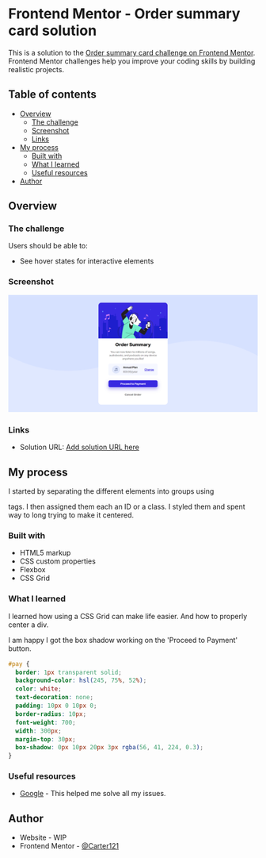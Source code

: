 # Frontend Mentor - Order summary card solution

This is a solution to the [Order summary card challenge on Frontend Mentor](https://www.frontendmentor.io/challenges/order-summary-component-QlPmajDUj). Frontend Mentor challenges help you improve your coding skills by building realistic projects.

## Table of contents

- [Overview](#overview)
  - [The challenge](#the-challenge)
  - [Screenshot](#screenshot)
  - [Links](#links)
- [My process](#my-process)
  - [Built with](#built-with)
  - [What I learned](#what-i-learned)
  - [Useful resources](#useful-resources)
- [Author](#author)

## Overview

### The challenge

Users should be able to:

- See hover states for interactive elements

### Screenshot

![](./screenshots/screenshot.png)

### Links

- Solution URL: [Add solution URL here](https://your-solution-url.com)

## My process

I started by separating the different elements into groups using <div> tags. I then assigned them each an ID or a class. I styled them and spent way to long trying to make it centered.

### Built with

- HTML5 markup
- CSS custom properties
- Flexbox
- CSS Grid

### What I learned

I learned how using a CSS Grid can make life easier. And how to properly center a div.

I am happy I got the box shadow working on the 'Proceed to Payment' button.

```css
#pay {
  border: 1px transparent solid;
  background-color: hsl(245, 75%, 52%);
  color: white;
  text-decoration: none;
  padding: 10px 0 10px 0;
  border-radius: 10px;
  font-weight: 700;
  width: 300px;
  margin-top: 30px;
  box-shadow: 0px 10px 20px 3px rgba(56, 41, 224, 0.3);
}
```

### Useful resources

- [Google](https://www.google.com) - This helped me solve all my issues.

## Author

- Website - WIP
- Frontend Mentor - [@Carter121](https://www.frontendmentor.io/profile/Carter121)

